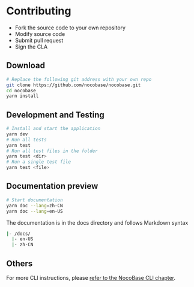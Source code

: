 # Contributing

- Fork the source code to your own repository
- Modify source code
- Submit pull request
- Sign the CLA

## Download

```bash
# Replace the following git address with your own repo
git clone https://github.com/nocobase/nocobase.git
cd nocobase
yarn install
```

## Development and Testing

```bash
# Install and start the application
yarn dev
# Run all tests
yarn test
# Run all test files in the folder
yarn test <dir>
# Run a single test file
yarn test <file>
```

## Documentation preview

```bash
# Start documentation
yarn doc --lang=zh-CN
yarn doc --lang=en-US
```

The documentation is in the docs directory and follows Markdown syntax

```bash
|- /docs/
  |- en-US
  |- zh-CN
```

## Others

For more CLI instructions, please [refer to the NocoBase CLI chapter](https://docs-cn.nocobase.com/api/cli).
